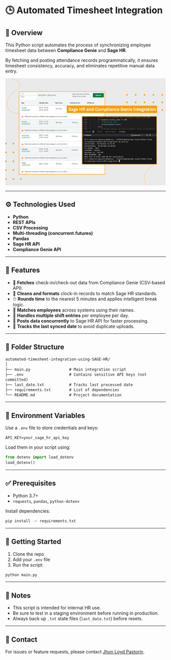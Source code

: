 # 🕒 Automated Timesheet Integration

## 📌 Overview

This Python script automates the process of synchronizing employee timesheet data between **Compliance Genie** and **Sage HR**.

By fetching and posting attendance records programmatically, it ensures timesheet consistency, accuracy, and eliminates repetitive manual data entry.

![Scenario Screenshot](/public/images/python/timesheet-integration-preview.png)

---

## ⚙️ Technologies Used

- **Python**
- **REST APIs**
- **CSV Processing**
- **Multi-threading (concurrent.futures)**
- **Pandas**
- **Sage HR API**
- **Compliance Genie API**

---

## 🚀 Features

- 🔄 **Fetches** check-in/check-out data from Compliance Genie (CSV-based API).
- 🧹 **Cleans and formats** clock-in records to match Sage HR standards.
- ⏱ **Rounds time** to the nearest 5 minutes and applies intelligent break logic.
- 👥 **Matches employees** across systems using their names.
- 🧠 **Handles multiple shift entries** per employee per day.
- 🚀 **Posts data concurrently** to Sage HR API for faster processing.
- 🧾 **Tracks the last synced date** to avoid duplicate uploads.

---

## 📂 Folder Structure

```
automated-timesheet-integration-using-SAGE-HR/
│
├── main.py                 # Main integration script
├── .env                    # Contains sensitive API keys (not committed)
├── last_date.txt           # Tracks last processed date
├── requirements.txt        # List of dependencies
└── README.md               # Project documentation
```

---

## 🔐 Environment Variables

Use a `.env` file to store credentials and keys:

```
API_KEY=your_sage_hr_api_key
```

Load them in your script using:

```python
from dotenv import load_dotenv
load_dotenv()
```

---

## ✅ Prerequisites

- Python 3.7+
- `requests`, `pandas`, `python-dotenv`

Install dependencies:

```bash
pip install -r requirements.txt
```

---

## 🏁 Getting Started

1. Clone the repo
2. Add your `.env` file
3. Run the script:

```bash
python main.py
```

---

## 📌 Notes

- This script is intended for internal HR use.
- Be sure to test in a staging environment before running in production.
- Always back up `.txt` state files (`last_date.txt`) before resets.

---

## 📧 Contact

For issues or feature requests, please contact [Jhon Loyd Pastorin](mailto:jhonloydpastorin.03@gmail.com).
